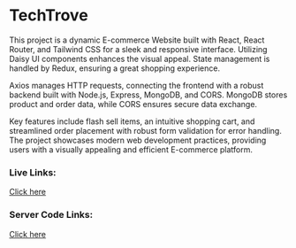 # TechTrove

This project is a dynamic E-commerce Website built with React, React Router, and Tailwind CSS for a sleek and responsive interface. Utilizing Daisy UI components enhances the visual appeal. State management is handled by Redux, ensuring a great shopping experience.

Axios manages HTTP requests, connecting the frontend with a robust backend built with Node.js, Express, MongoDB, and CORS. MongoDB stores product and order data, while CORS ensures secure data exchange.

Key features include flash sell items, an intuitive shopping cart, and streamlined order placement with robust form validation for error handling. The project showcases modern web development practices, providing users with a visually appealing and efficient E-commerce platform.

### Live Links:
[Click here](https://calm-profiterole-7eb5b7.netlify.app/)

### Server Code Links:
[Click here](https://calm-profiterole-7eb5b7.netlify.app/)
